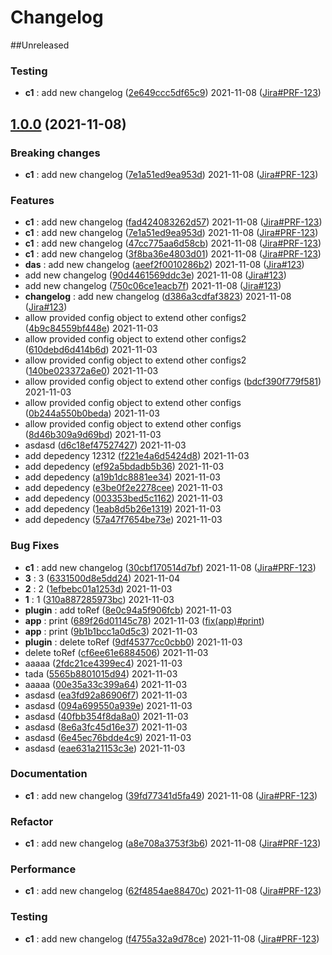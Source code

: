 # Changelog

##Unreleased













### Testing

  -  **c1**  :  add new changelog ([2e649ccc5df65c9](https://bitbucket.org/truedmp/spf-profile-extended/commits/2e649ccc5df65c9b723f7c2702c41aa22c840f83)) 2021-11-08
        ([Jira#PRF-123](https://truedmp.atlassian.net/browse/PRF-123))






















## [1.0.0](https://bitbucket.org/truedmp/spf-profile-extended/src/1.0.0) (2021-11-08)

### Breaking changes

  -  **c1**  :  add new changelog ([7e1a51ed9ea953d](https://bitbucket.org/truedmp/spf-profile-extended/commits/7e1a51ed9ea953da6d3091c32bef5278f39cb9f2)) 2021-11-08
        ([Jira#PRF-123](https://truedmp.atlassian.net/browse/PRF-123))


### Features

  -  **c1**  :  add new changelog ([fad424083262d57](https://bitbucket.org/truedmp/spf-profile-extended/commits/fad424083262d571fdafaa8bf891304cbc209b52)) 2021-11-08
        ([Jira#PRF-123](https://truedmp.atlassian.net/browse/PRF-123))
  -  **c1**  :  add new changelog ([7e1a51ed9ea953d](https://bitbucket.org/truedmp/spf-profile-extended/commits/7e1a51ed9ea953da6d3091c32bef5278f39cb9f2)) 2021-11-08
        ([Jira#PRF-123](https://truedmp.atlassian.net/browse/PRF-123))
  -  **c1**  :  add new changelog ([47cc775aa6d58cb](https://bitbucket.org/truedmp/spf-profile-extended/commits/47cc775aa6d58cbfba93eaa840a7a1de0579caac)) 2021-11-08
        ([Jira#PRF-123](https://truedmp.atlassian.net/browse/PRF-123))
  -  **c1**  :  add new changelog ([3f8ba36e4803d01](https://bitbucket.org/truedmp/spf-profile-extended/commits/3f8ba36e4803d01e34f801b6b6768b7da34daf35)) 2021-11-08
        ([Jira#PRF-123](https://truedmp.atlassian.net/browse/PRF-123))
  -  **das**  :  add new changelog ([aeef2f0010286b2](https://bitbucket.org/truedmp/spf-profile-extended/commits/aeef2f0010286b25f231dbd5eee579cad624ab24)) 2021-11-08
        ([Jira#123](https://truedmp.atlassian.net/browse/123))
  -  add new changelog ([90d4461569ddc3e](https://bitbucket.org/truedmp/spf-profile-extended/commits/90d4461569ddc3e38f760de92f224d8eb4a54fc8)) 2021-11-08
        ([Jira#123](https://truedmp.atlassian.net/browse/123))
  -  add new changelog ([750c06ce1eacb7f](https://bitbucket.org/truedmp/spf-profile-extended/commits/750c06ce1eacb7f8a7efebb1b3f931836a84b132)) 2021-11-08
        ([Jira#123](https://truedmp.atlassian.net/browse/123))
  -  **changelog**  :  add new changelog ([d386a3cdfaf3823](https://bitbucket.org/truedmp/spf-profile-extended/commits/d386a3cdfaf3823c3edb65ea143a46125b8a3273)) 2021-11-08
        ([Jira#123](https://truedmp.atlassian.net/browse/123))
  -  allow provided config object to extend other configs2 ([4b9c84559bf448e](https://bitbucket.org/truedmp/spf-profile-extended/commits/4b9c84559bf448ee846bee9eb45917cf2d1b9dfc)) 2021-11-03
  -  allow provided config object to extend other configs2 ([610debd6d414b6d](https://bitbucket.org/truedmp/spf-profile-extended/commits/610debd6d414b6def7dc6e8fe7a2e96624ece1d8)) 2021-11-03
  -  allow provided config object to extend other configs2 ([140be023372a6e0](https://bitbucket.org/truedmp/spf-profile-extended/commits/140be023372a6e0552079ca40d612ef616e11113)) 2021-11-03
  -  allow provided config object to extend other configs ([bdcf390f779f581](https://bitbucket.org/truedmp/spf-profile-extended/commits/bdcf390f779f581b39dd03b70821abfdd20480ef)) 2021-11-03
  -  allow provided config object to extend other configs ([0b244a550b0beda](https://bitbucket.org/truedmp/spf-profile-extended/commits/0b244a550b0beda5702320e82926ff5200737b96)) 2021-11-03
  -  allow provided config object to extend other configs ([8d46b309a9d69bd](https://bitbucket.org/truedmp/spf-profile-extended/commits/8d46b309a9d69bd641d193666ecc0ae8c5610404)) 2021-11-03
  -  asdasd ([d6c18ef47527427](https://bitbucket.org/truedmp/spf-profile-extended/commits/d6c18ef47527427d6d9ccf974c8a4c6075231c09)) 2021-11-03
  -  add depedency 12312 ([f221e4a6d5424d8](https://bitbucket.org/truedmp/spf-profile-extended/commits/f221e4a6d5424d83b0ddd00b2dbd101b75339829)) 2021-11-03
  -  add depedency ([ef92a5bdadb5b36](https://bitbucket.org/truedmp/spf-profile-extended/commits/ef92a5bdadb5b36f6609292fe8a28e7d0425f110)) 2021-11-03
  -  add depedency ([a19b1dc8881ee34](https://bitbucket.org/truedmp/spf-profile-extended/commits/a19b1dc8881ee34c15268ab9ee3a688650d8b091)) 2021-11-03
  -  add depedency ([e3be0f2e2278cee](https://bitbucket.org/truedmp/spf-profile-extended/commits/e3be0f2e2278cee4fffa0f7d74c50dc389877a40)) 2021-11-03
  -  add depedency ([003353bed5c1162](https://bitbucket.org/truedmp/spf-profile-extended/commits/003353bed5c116237e7cf1b61d6a53a7cb7c394a)) 2021-11-03
  -  add depedency ([1eab8d5b26e1319](https://bitbucket.org/truedmp/spf-profile-extended/commits/1eab8d5b26e1319f0f49b0e4c91fb85bcb7add33)) 2021-11-03
  -  add depedency ([57a47f7654be73e](https://bitbucket.org/truedmp/spf-profile-extended/commits/57a47f7654be73e9894c01bb15d26d093d5a71e9)) 2021-11-03


### Bug Fixes

  -  **c1**  :  add new changelog ([30cbf170514d7bf](https://bitbucket.org/truedmp/spf-profile-extended/commits/30cbf170514d7bf3496fa0af7e49279e72284f4b)) 2021-11-08
        ([Jira#PRF-123](https://truedmp.atlassian.net/browse/PRF-123))
  -  **3**  :  3 ([6331500d8e5dd24](https://bitbucket.org/truedmp/spf-profile-extended/commits/6331500d8e5dd2489d451b91f9437b82e346187b)) 2021-11-04
  -  **2**  :  2 ([1efbebc01a1253d](https://bitbucket.org/truedmp/spf-profile-extended/commits/1efbebc01a1253dd137540027c7103e032e73579)) 2021-11-03
  -  **1**  :  1 ([310a887285973bc](https://bitbucket.org/truedmp/spf-profile-extended/commits/310a887285973bc6749b8a383799cf249e2db605)) 2021-11-03
  -  **plugin**  :  add toRef ([8e0c94a5f906fcb](https://bitbucket.org/truedmp/spf-profile-extended/commits/8e0c94a5f906fcb2a1ac015570efd1430b127d10)) 2021-11-03
  -  **app**  :  print ([689f26d01145c78](https://bitbucket.org/truedmp/spf-profile-extended/commits/689f26d01145c78d3ef2db4a1bdfba1546332cde)) 2021-11-03
        ([fix(app)#print](https://truedmp.atlassian.net/browse/print))
  -  **app**  :  print ([9b1b1bcc1a0d5c3](https://bitbucket.org/truedmp/spf-profile-extended/commits/9b1b1bcc1a0d5c3a8b55facb701648b8ddcf01de)) 2021-11-03
  -  **plugin**  :  delete toRef ([9df45377cc0cbb0](https://bitbucket.org/truedmp/spf-profile-extended/commits/9df45377cc0cbb0a74f8943ecbdb36a16192db92)) 2021-11-03
  -  delete toRef ([cf6ee61e6884506](https://bitbucket.org/truedmp/spf-profile-extended/commits/cf6ee61e688450668be2de219a8121d009cffd02)) 2021-11-03
  -  aaaaa ([2fdc21ce4399ec4](https://bitbucket.org/truedmp/spf-profile-extended/commits/2fdc21ce4399ec44f5cc34bfccb2177419fa4184)) 2021-11-03
  -  tada ([5565b8801015d94](https://bitbucket.org/truedmp/spf-profile-extended/commits/5565b8801015d9499917b28a7a10acccd9fe9fe8)) 2021-11-03
  -  aaaaa ([00e35a33c399a64](https://bitbucket.org/truedmp/spf-profile-extended/commits/00e35a33c399a642c0934f374ba9b8be260202d4)) 2021-11-03
  -  asdasd ([ea3fd92a86906f7](https://bitbucket.org/truedmp/spf-profile-extended/commits/ea3fd92a86906f772e2374fa3294efa2535445ed)) 2021-11-03
  -  asdasd ([094a699550a939e](https://bitbucket.org/truedmp/spf-profile-extended/commits/094a699550a939e1175437a8830b9da77f5b5e40)) 2021-11-03
  -  asdasd ([40fbb354f8da8a0](https://bitbucket.org/truedmp/spf-profile-extended/commits/40fbb354f8da8a0aea4bba5a2e92e7b3f6822500)) 2021-11-03
  -  asdasd ([8e6a3fc45d16e37](https://bitbucket.org/truedmp/spf-profile-extended/commits/8e6a3fc45d16e373b8c96b5dbca1d51340f6f043)) 2021-11-03
  -  asdasd ([6e45ec76bdde4c9](https://bitbucket.org/truedmp/spf-profile-extended/commits/6e45ec76bdde4c964c7879d41e82f947449dd952)) 2021-11-03
  -  asdasd ([eae631a21153c3e](https://bitbucket.org/truedmp/spf-profile-extended/commits/eae631a21153c3ea730b984927d0f20ac4f1a42d)) 2021-11-03


### Documentation

  -  **c1**  :  add new changelog ([39fd77341d5fa49](https://bitbucket.org/truedmp/spf-profile-extended/commits/39fd77341d5fa494d457a13b8ba9e548f2a58acb)) 2021-11-08
        ([Jira#PRF-123](https://truedmp.atlassian.net/browse/PRF-123))


### Refactor

  -  **c1**  :  add new changelog ([a8e708a3753f3b6](https://bitbucket.org/truedmp/spf-profile-extended/commits/a8e708a3753f3b6a0afc27f078cf03150037c53d)) 2021-11-08
        ([Jira#PRF-123](https://truedmp.atlassian.net/browse/PRF-123))


### Performance

  -  **c1**  :  add new changelog ([62f4854ae88470c](https://bitbucket.org/truedmp/spf-profile-extended/commits/62f4854ae88470c14d640332291edb4a2a2cfbad)) 2021-11-08
        ([Jira#PRF-123](https://truedmp.atlassian.net/browse/PRF-123))


### Testing

  -  **c1**  :  add new changelog ([f4755a32a9d78ce](https://bitbucket.org/truedmp/spf-profile-extended/commits/f4755a32a9d78ce9df6b2b4a5ec773f09c8391cd)) 2021-11-08
        ([Jira#PRF-123](https://truedmp.atlassian.net/browse/PRF-123))











